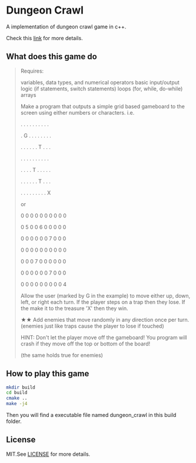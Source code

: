 # Dungeon Crawl
A implementation of dungeon crawl game in c++.<p>
Check this [link](http://www.cplusplus.com/forum/articles/12974/) for more details.

## What does this game do
> Requires:<p>
variables, data types, and numerical operators
basic input/output
logic (if statements, switch statements)
loops (for, while, do-while)
arrays <p>
Make a program that outputs a simple grid based gameboard to the screen using either numbers or characters.
i.e.   <p>
. . . . . . . . . .<p>
. G . . . . . . . .<p>
. . . . . . T . . .<p>
. . . . . . . . . .<p>
. . . . T . . . . .<p>
. . . . . . T . . .<p>
. . . . . . . . . X<p>
or <p>
0 0 0 0 0 0 0 0 0 0 <p>
0 5 0 0 6 0 0 0 0 0 <p>
0 0 0 0 0 0 7 0 0 0 <p>
0 0 0 0 0 0 0 0 0 0 <p>
0 0 0 7 0 0 0 0 0 0 <p>
0 0 0 0 0 0 7 0 0 0 <p>
0 0 0 0 0 0 0 0 0 4 <p>
> Allow the user (marked by G in the example) to move either up, down, left, or right each turn. If the player steps on a trap then they lose. If the make it to the treasure 'X' then they win.<p>
> ★★ Add enemies that move randomly in any direction once per turn. (enemies just like traps cause the player to lose if touched)<p>
> HINT: Don't let the player move off the gameboard! You program will crash if they move off the top or bottom of the board!<p>
(the same holds true for enemies)<p>

## How to play this game
```bash
mkdir build
cd build
cmake ..
make -j4
```
Then you will find a executable file named dungeon_crawl in this build folder.

## License
MIT.See [LICENSE](LICENSE) for more details.